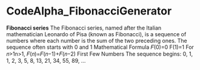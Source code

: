 # CodeAlpha_FibonacciGenerator
**Fibonacci series**
The Fibonacci series, named after the Italian mathematician Leonardo of Pisa (known as Fibonacci), is a sequence of numbers where each number is the sum of the two preceding ones. The sequence often starts with 0 and 1
Mathematical Formula
𝐹(0)=0
F(1)=1
For 𝑛>1n>1, 𝐹(𝑛)=𝐹(𝑛−1)+𝐹(𝑛−2)
First Few Numbers
The sequence begins: 0, 1, 1, 2, 3, 5, 8, 13, 21, 34, 55, 89, ...
